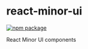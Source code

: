 # react-minor-ui

[![npm package][npm-badge]][npm]

React Minor UI components

[npm-badge]: https://img.shields.io/npm/v/npm-package.png?style=flat-square
[npm]: https://www.npmjs.org/package/npm-package
